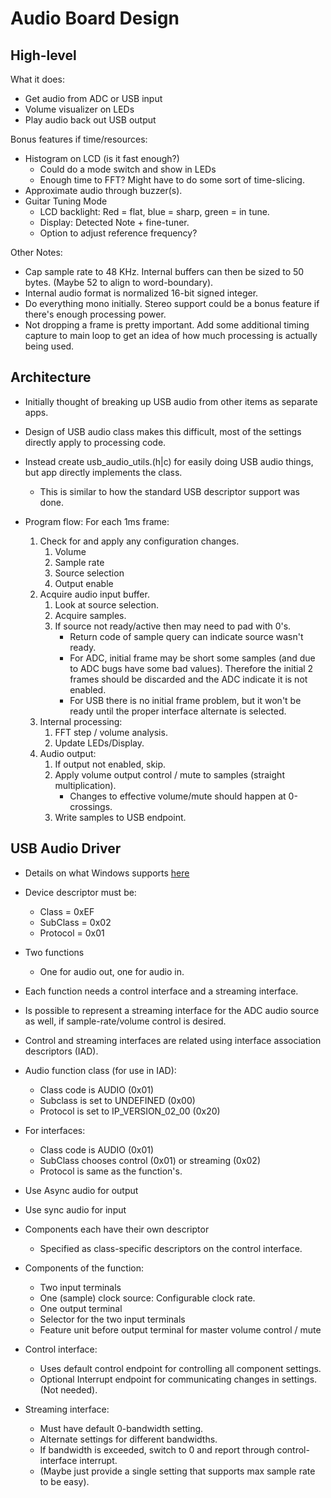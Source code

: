 # Audio Board Design

## High-level

What it does:

- Get audio from ADC or USB input
- Volume visualizer on LEDs
- Play audio back out USB output

Bonus features if time/resources:

- Histogram on LCD (is it fast enough?)
  - Could do a mode switch and show in LEDs
  - Enough time to FFT? Might have to do some sort of time-slicing.
- Approximate audio through buzzer(s).
- Guitar Tuning Mode
  - LCD backlight: Red = flat, blue = sharp, green = in tune.
  - Display: Detected Note + fine-tuner.
  - Option to adjust reference frequency?

Other Notes:

- Cap sample rate to 48 KHz. Internal buffers can then be sized to 50 bytes. (Maybe 52 to align to word-boundary).
- Internal audio format is normalized 16-bit signed integer.
- Do everything mono initially. Stereo support could be a bonus feature if there's enough processing power.
- Not dropping a frame is pretty important. Add some additional timing capture to main loop to get an idea of how much processing is actually being used.

## Architecture

- Initially thought of breaking up USB audio from other items as separate apps.
- Design of USB audio class makes this difficult, most of the settings directly apply to processing code.
- Instead create usb_audio_utils.(h|c) for easily doing USB audio things, but app directly implements the class.
  - This is similar to how the standard USB descriptor support was done.

- Program flow: For each 1ms frame:
  1. Check for and apply any configuration changes.
     1. Volume
     2. Sample rate
     3. Source selection
     4. Output enable
  2. Acquire audio input buffer.
     1. Look at source selection.
     2. Acquire samples.
     3. If source not ready/active then may need to pad with 0's.
        - Return code of sample query can indicate source wasn't ready.
        - For ADC, initial frame may be short some samples (and due to ADC bugs have some bad values). Therefore the initial 2 frames should be discarded and the ADC indicate it is not enabled.
        - For USB there is no initial frame problem, but it won't be ready until the proper interface alternate is selected.
  3. Internal processing:
     1. FFT step / volume analysis.
     2. Update LEDs/Display.
  4. Audio output:
     1. If output not enabled, skip.
     2. Apply volume output control / mute to samples (straight multiplication).
        - Changes to effective volume/mute should happen at 0-crossings.
     3. Write samples to USB endpoint.

## USB Audio Driver

- Details on what Windows supports [here](https://learn.microsoft.com/en-us/windows-hardware/drivers/audio/usb-2-0-audio-drivers)

- Device descriptor must be:
  - Class = 0xEF
  - SubClass = 0x02
  - Protocol = 0x01

- Two functions
  - One for audio out, one for audio in.
- Each function needs a control interface and a streaming interface.
- Is possible to represent a streaming interface for the ADC audio source as well, if sample-rate/volume control is desired.
- Control and streaming interfaces are related using interface association descriptors (IAD).
- Audio function class (for use in IAD):
  - Class code is AUDIO (0x01)
  - Subclass is set to UNDEFINED (0x00)
  - Protocol is set to IP_VERSION_02_00 (0x20)

- For interfaces:
  - Class code is AUDIO (0x01)
  - SubClass chooses control (0x01) or streaming (0x02)
  - Protocol is same as the function's.

- Use Async audio for output
- Use sync audio for input

- Components each have their own descriptor
  - Specified as class-specific descriptors on the control interface.
- Components of the function:
  - Two input terminals
  - One (sample) clock source: Configurable clock rate.
  - One output terminal
  - Selector for the two input terminals
  - Feature unit before output terminal for master volume control / mute

- Control interface:
  - Uses default control endpoint for controlling all component settings.
  - Optional Interrupt endpoint for communicating changes in settings. (Not needed).
- Streaming interface:
  - Must have default 0-bandwidth setting.
  - Alternate settings for different bandwidths.
  - If bandwidth is exceeded, switch to 0 and report through control-interface interrupt.
  - (Maybe just provide a single setting that supports max sample rate to be easy).

